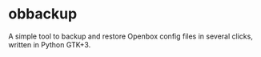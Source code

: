 # obbackup

A simple tool to backup and restore Openbox config files in several clicks, written in Python GTK+3.